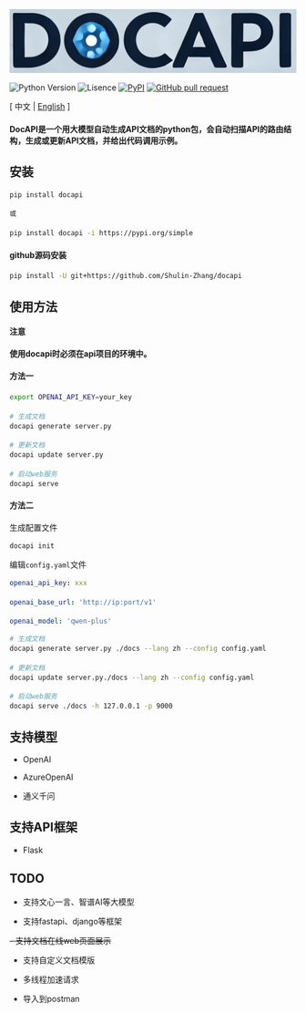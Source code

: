 ![image](assets/logo.png)

![Python Version](https://img.shields.io/badge/python-3.8+-aff.svg)
![Lisence](https://img.shields.io/badge/license-Apache%202-dfd.svg)
[![PyPI](https://img.shields.io/pypi/v/docapi)](https://pypi.org/project/docapi/)
[![GitHub pull request](https://img.shields.io/badge/PRs-welcome-blue)](https://github.com/Shulin-Zhang/docapi/pulls)

\[ 中文 | [English](README.md) \]

#### DocAPI是一个用大模型自动生成API文档的python包，会自动扫描API的路由结构，生成或更新API文档，并给出代码调用示例。

## 安装

```bash
pip install docapi

或

pip install docapi -i https://pypi.org/simple
```

#### github源码安装

```bash
pip install -U git+https://github.com/Shulin-Zhang/docapi
```

## 使用方法

#### 注意

**使用docapi时必须在api项目的环境中。**

#### 方法一
```bash
export OPENAI_API_KEY=your_key

# 生成文档
docapi generate server.py

# 更新文档
docapi update server.py

# 启动web服务
docapi serve
```

#### 方法二

生成配置文件
```bash
docapi init
```

编辑`config.yaml`文件
```yaml
openai_api_key: xxx

openai_base_url: 'http://ip:port/v1'

openai_model: 'qwen-plus'
```
```bash
# 生成文档
docapi generate server.py ./docs --lang zh --config config.yaml

# 更新文档
docapi update server.py./docs --lang zh --config config.yaml

# 启动web服务
docapi serve ./docs -h 127.0.0.1 -p 9000
```

## 支持模型

- OpenAI

- AzureOpenAI

- 通义千问

## 支持API框架

- Flask

## TODO

- 支持文心一言、智谱AI等大模型

- 支持fastapi、django等框架

~~- 支持文档在线web页面展示~~

- 支持自定义文档模版

- 多线程加速请求

- 导入到postman
